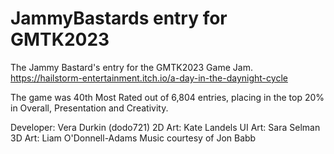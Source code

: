 # JammyBastards entry for GMTK2023

The Jammy Bastard's entry for the GMTK2023 Game Jam.
https://hailstorm-entertainment.itch.io/a-day-in-the-daynight-cycle

The game was 40th Most Rated out of 6,804 entries, placing in the top 20% in Overall, Presentation and Creativity.

Developer: Vera Durkin (dodo721)
2D Art: Kate Landels
UI Art: Sara Selman
3D Art: Liam O'Donnell-Adams
Music courtesy of Jon Babb
